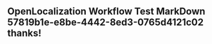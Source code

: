 <properties
ms.topic="hero-topic"
ms.test1="hero-topic"
ms.test2="test"/>

## OpenLocalization Workflow Test MarkDown 57819b1e-e8be-4442-8ed3-0765d4121c02 thanks!
